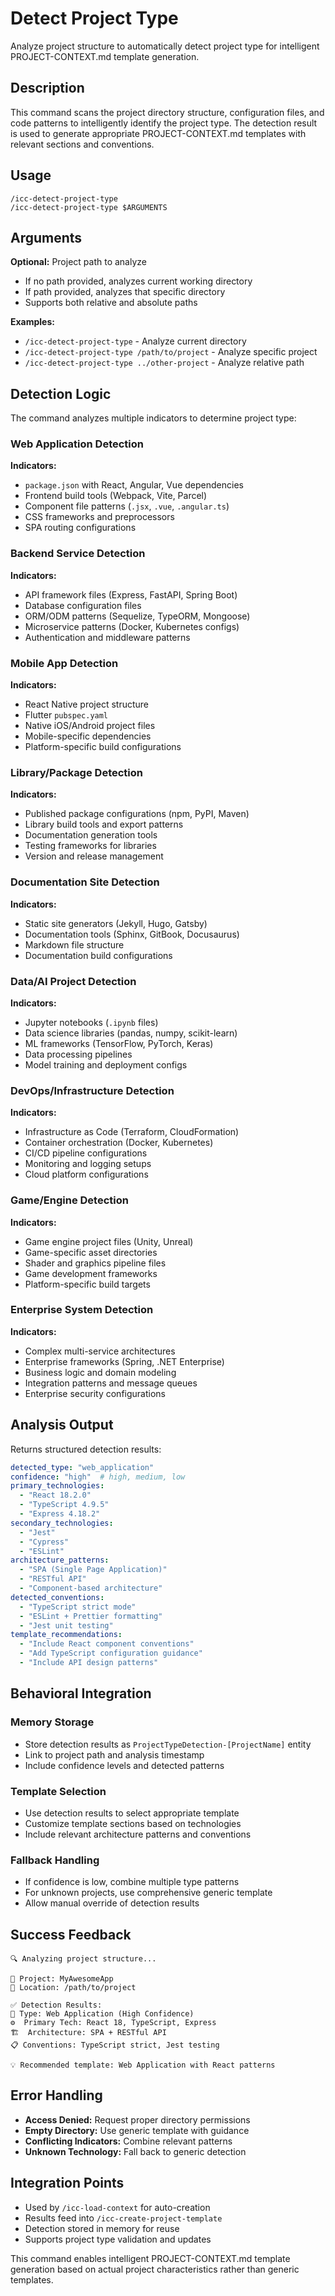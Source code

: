 # Detect Project Type

Analyze project structure to automatically detect project type for intelligent PROJECT-CONTEXT.md template generation.

## Description

This command scans the project directory structure, configuration files, and code patterns to intelligently identify the project type. The detection result is used to generate appropriate PROJECT-CONTEXT.md templates with relevant sections and conventions.

## Usage

```
/icc-detect-project-type
/icc-detect-project-type $ARGUMENTS
```

## Arguments

**Optional:** Project path to analyze
- If no path provided, analyzes current working directory
- If path provided, analyzes that specific directory
- Supports both relative and absolute paths

**Examples:**
- `/icc-detect-project-type` - Analyze current directory
- `/icc-detect-project-type /path/to/project` - Analyze specific project
- `/icc-detect-project-type ../other-project` - Analyze relative path

## Detection Logic

The command analyzes multiple indicators to determine project type:

### Web Application Detection
**Indicators:**
- `package.json` with React, Angular, Vue dependencies
- Frontend build tools (Webpack, Vite, Parcel)
- Component file patterns (`.jsx`, `.vue`, `.angular.ts`)
- CSS frameworks and preprocessors
- SPA routing configurations

### Backend Service Detection
**Indicators:**
- API framework files (Express, FastAPI, Spring Boot)
- Database configuration files
- ORM/ODM patterns (Sequelize, TypeORM, Mongoose)
- Microservice patterns (Docker, Kubernetes configs)
- Authentication and middleware patterns

### Mobile App Detection
**Indicators:**
- React Native project structure
- Flutter `pubspec.yaml`
- Native iOS/Android project files
- Mobile-specific dependencies
- Platform-specific build configurations

### Library/Package Detection
**Indicators:**
- Published package configurations (npm, PyPI, Maven)
- Library build tools and export patterns
- Documentation generation tools
- Testing frameworks for libraries
- Version and release management

### Documentation Site Detection
**Indicators:**
- Static site generators (Jekyll, Hugo, Gatsby)
- Documentation tools (Sphinx, GitBook, Docusaurus)
- Markdown file structure
- Documentation build configurations

### Data/AI Project Detection
**Indicators:**
- Jupyter notebooks (`.ipynb` files)
- Data science libraries (pandas, numpy, scikit-learn)
- ML frameworks (TensorFlow, PyTorch, Keras)
- Data processing pipelines
- Model training and deployment configs

### DevOps/Infrastructure Detection
**Indicators:**
- Infrastructure as Code (Terraform, CloudFormation)
- Container orchestration (Docker, Kubernetes)
- CI/CD pipeline configurations
- Monitoring and logging setups
- Cloud platform configurations

### Game/Engine Detection
**Indicators:**
- Game engine project files (Unity, Unreal)
- Game-specific asset directories
- Shader and graphics pipeline files
- Game development frameworks
- Platform-specific build targets

### Enterprise System Detection
**Indicators:**
- Complex multi-service architectures
- Enterprise frameworks (Spring, .NET Enterprise)
- Business logic and domain modeling
- Integration patterns and message queues
- Enterprise security configurations

## Analysis Output

Returns structured detection results:

```yaml
detected_type: "web_application"
confidence: "high"  # high, medium, low
primary_technologies:
  - "React 18.2.0"
  - "TypeScript 4.9.5"
  - "Express 4.18.2"
secondary_technologies:
  - "Jest"
  - "Cypress"
  - "ESLint"
architecture_patterns:
  - "SPA (Single Page Application)"
  - "RESTful API"
  - "Component-based architecture"
detected_conventions:
  - "TypeScript strict mode"
  - "ESLint + Prettier formatting"
  - "Jest unit testing"
template_recommendations:
  - "Include React component conventions"
  - "Add TypeScript configuration guidance"
  - "Include API design patterns"
```

## Behavioral Integration

### Memory Storage
- Store detection results as `ProjectTypeDetection-[ProjectName]` entity
- Link to project path and analysis timestamp
- Include confidence levels and detected patterns

### Template Selection
- Use detection results to select appropriate template
- Customize template sections based on technologies
- Include relevant architecture patterns and conventions

### Fallback Handling
- If confidence is low, combine multiple type patterns
- For unknown projects, use comprehensive generic template
- Allow manual override of detection results

## Success Feedback

```
🔍 Analyzing project structure...

📁 Project: MyAwesomeApp
📍 Location: /path/to/project

✅ Detection Results:
🎯 Type: Web Application (High Confidence)
⚙️  Primary Tech: React 18, TypeScript, Express
🏗️  Architecture: SPA + RESTful API
📋 Conventions: TypeScript strict, Jest testing

💡 Recommended template: Web Application with React patterns
```

## Error Handling

- **Access Denied:** Request proper directory permissions
- **Empty Directory:** Use generic template with guidance
- **Conflicting Indicators:** Combine relevant patterns
- **Unknown Technology:** Fall back to generic detection

## Integration Points

- Used by `/icc-load-context` for auto-creation
- Results feed into `/icc-create-project-template`
- Detection stored in memory for reuse
- Supports project type validation and updates

This command enables intelligent PROJECT-CONTEXT.md template generation based on actual project characteristics rather than generic templates.